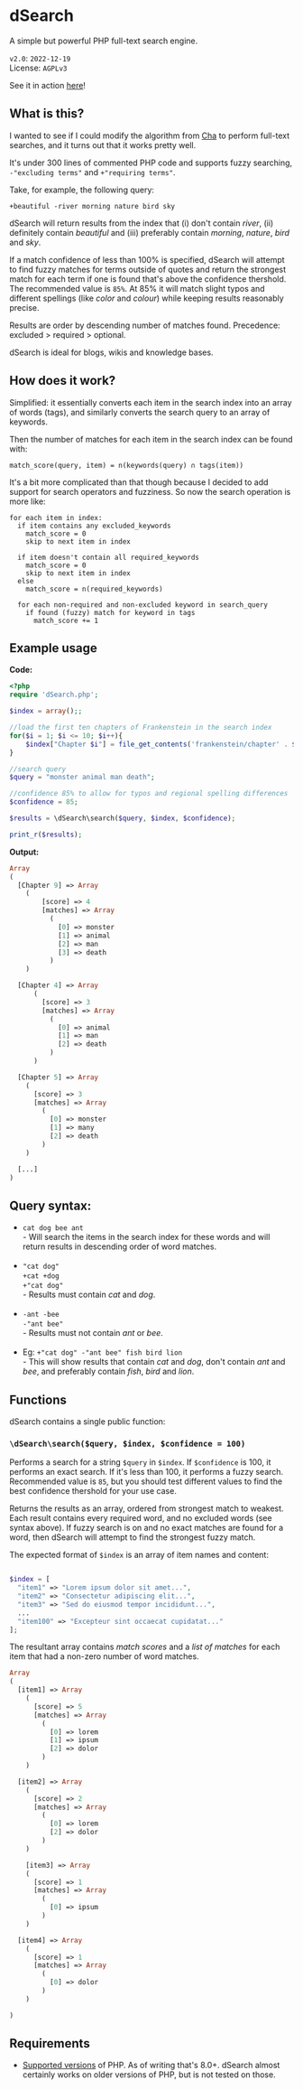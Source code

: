 # dSearch
A simple but powerful PHP full-text search engine.  

`v2.0`: `2022-12-19`  
License: `AGPLv3`

See it in action [here](https://r.aavi.xyz/proj/dSearch/)!

## What is this?

I wanted to see if I could modify the algorithm from [Cha](https://github.com/aaviator42/Cha/) to perform full-text searches, and it turns out that it works pretty well. 

It's under 300 lines of commented PHP code and supports fuzzy searching, `-"excluding terms"` and `+"requiring terms"`.

Take, for example, the following query:

```
+beautiful -river morning nature bird sky
```

dSearch will return results from the index that (i) don't contain *river*, (ii) definitely contain *beautiful* and (iii) preferably contain *morning*, *nature*, *bird* and *sky*.

If a match confidence of less than 100% is specified, dSearch will attempt to find fuzzy matches for terms outside of quotes and return the strongest match for each term if one is found that's above the confidence thershold. The recommended value is `85%`. At 85% it will match slight typos and different spellings (like _color_ and _colour_) while keeping results reasonably precise. 

Results are order by descending number of matches found. Precedence: excluded > required > optional.

dSearch is ideal for blogs, wikis and knowledge bases.

## How does it work?

Simplified: it essentially converts each item in the search index into an array of words (tags), and similarly converts the search query to an array of keywords.  

Then the number of matches for each item in the search index can be found with:

```
match_score(query, item) = n(keywords(query) ∩ tags(item))
```

It's a bit more complicated than that though because I decided to add support for search operators and fuzziness. So now the search operation is more like:

```
for each item in index:
  if item contains any excluded_keywords
    match_score = 0
    skip to next item in index

  if item doesn't contain all required_keywords
    match_score = 0
    skip to next item in index
  else 
    match_score = n(required_keywords)
  
  for each non-required and non-excluded keyword in search_query
    if found (fuzzy) match for keyword in tags
      match_score += 1
```

## Example usage
**Code:**  

```php
<?php
require 'dSearch.php';

$index = array();;

//load the first ten chapters of Frankenstein in the search index
for($i = 1; $i <= 10; $i++){
	$index["Chapter $i"] = file_get_contents('frankenstein/chapter' . $i . '.txt');
}

//search query
$query = "monster animal man death";

//confidence 85% to allow for typos and regional spelling differences
$confidence = 85;

$results = \dSearch\search($query, $index, $confidence);

print_r($results);
```

**Output:**

```php
Array
(
  [Chapter 9] => Array
    (
        [score] => 4
        [matches] => Array
          (
            [0] => monster
            [1] => animal
            [2] => man
            [3] => death
          )
    )

  [Chapter 4] => Array
      (
        [score] => 3
        [matches] => Array
          (
            [0] => animal
            [1] => man
            [2] => death
          )
      )

  [Chapter 5] => Array
    (
      [score] => 3
      [matches] => Array
        (
          [0] => monster
          [1] => many
          [2] => death
        )
    )

  [...]
)
```


## Query syntax:

<ul>
	<li><code>cat dog bee ant</code><br>
		- Will search the items in the search index for these words and will return results in descending order of word matches.
	</li>
	<br>
	<li><code>"cat dog"</code><br>
		<code>+cat +dog</code><br>
		<code>+"cat dog"</code><br>
		- Results must contain <em>cat</em> and <em>dog</em>.
	</li>
	<br>
	<li><code>-ant -bee</code><br>
		<code>-"ant bee"</code><br>
		- Results must not contain <em>ant</em> or <em>bee</em>.
	</li>
	<br>
	<li>Eg: <code>+"cat dog" -"ant bee" fish bird lion</code><br>
		- This will show results that contain <em>cat</em> and <em>dog</em>,
		don't contain <em>ant</em> and <em>bee</em>,
		and preferably contain <em>fish</em>, <em>bird</em> and <em>lion</em>.
	</li>
</ul>


## Functions
dSearch contains a single public function:

### `\dSearch\search($query, $index, $confidence = 100)`

Performs a search for a string `$query` in `$index`. If `$confidence` is 100, it performs an exact search. If it's less than 100, it performs a fuzzy search. Recommended value is `85`, but you should test different values to find the best confidence thershold for your use case.

Returns the results as an array, ordered from strongest match to weakest. Each result contains every required word, and no excluded words (see syntax above). If fuzzy search is on and no exact matches are found for a word, then dSearch will attempt to find the strongest fuzzy match.

The expected format of `$index` is an array of item names and content:

```php

$index = [
  "item1" => "Lorem ipsum dolor sit amet...",
  "item2" => "Consectetur adipiscing elit...",
  "item3" => "Sed do eiusmod tempor incididunt...",
  ...
  "item100" => "Excepteur sint occaecat cupidatat..."
];
```

The resultant array contains _match scores_ and a _list of matches_ for each item that had a non-zero number of word matches.

```php
Array
(
  [item1] => Array
    (
      [score] => 5
      [matches] => Array
        (
          [0] => lorem
          [1] => ipsum
          [2] => dolor
        )
    )

  [item2] => Array
    (
      [score] => 2
      [matches] => Array
        (
          [0] => lorem
          [2] => dolor
        )
    )

	[item3] => Array
    (
      [score] => 1
      [matches] => Array
        (
          [0] => ipsum
        )
    )

  [item4] => Array
    (
      [score] => 1
      [matches] => Array
        (
          [0] => dolor
        )
    )

)

```


## Requirements
* [Supported versions](https://www.php.net/supported-versions.php) of PHP. As of writing that's 8.0+. dSearch almost certainly works on older versions of PHP, but is not tested on those.
